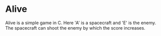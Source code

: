 # Alive
Alive is a simple game in C. Here 'A' is a spacecraft and 'E' is the enemy. The spacecraft can shoot the enemy by which the score increases.
